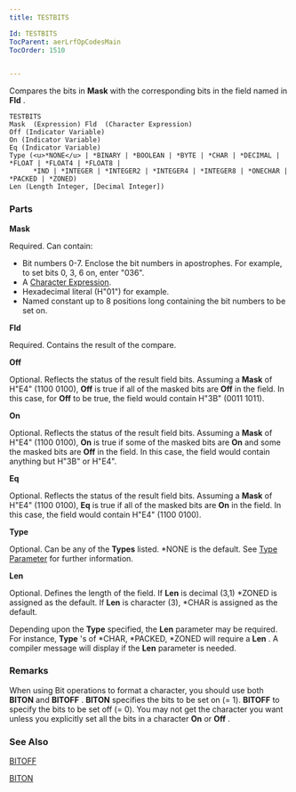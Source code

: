 ```yaml
---
title: TESTBITS

Id: TESTBITS
TocParent: aerLrfOpCodesMain
TocOrder: 1510


---
```


Compares the bits in **Mask** with the corresponding bits in the field named in **Fld** . 

```
TESTBITS
Mask  (Expression) Fld  (Character Expression)
Off (Indicator Variable)
On (Indicator Variable)
Eq (Indicator Variable)
Type (<u>*NONE</u> | *BINARY | *BOOLEAN | *BYTE | *CHAR | *DECIMAL | *FLOAT | *FLOAT4 | *FLOAT8 |
      *IND | *INTEGER | *INTEGER2 | *INTEGER4 | *INTEGER8 | *ONECHAR | *PACKED | *ZONED)
Len (Length Integer, [Decimal Integer])
```

### Parts

**Mask** 

Required. Can contain:

- Bit numbers 0-7. Enclose the bit numbers in apostrophes. For example, to set bits 0, 3, 6 on, enter "036".
- A [Character Expression](Character_Expression.html).
- Hexadecimal literal (H"01") for example.
- Named constant up to 8 positions long containing the bit numbers to be set on.


**Fld** 

Required. Contains the result of the compare.


**Off** 

Optional. Reflects the status of the result field bits. Assuming a **Mask** of H"E4" (1100 0100), **Off** is true if all of the masked bits are **Off** in the field. In this case, for **Off** to be true, the field would contain H"3B" (0011 1011).


**On** 

Optional. Reflects the status of the result field bits. Assuming a **Mask** of H"E4" (1100 0100), **On** is true if some of the masked bits are **On** and some the masked bits are **Off** in the field. In this case, the field would contain anything but H"3B" or H"E4".


**Eq** 

Optional. Reflects the status of the result field bits. Assuming a **Mask** of H"E4" (1100 0100), **Eq** is true if all of the masked bits are **On** in the field. In this case, the field would contain H"E4" (1100 0100).


**Type** 

Optional. Can be any of the **Types** listed. *NONE is the default. See [Type Parameter](Type_Parameter.html) for further information.


**Len** 

Optional. Defines the length of the field. If **Len** is decimal (3,1) *ZONED is assigned as the default. If **Len** is character (3), *CHAR is assigned as the default. 

Depending upon the **Type** specified, the **Len** parameter may be required. For instance, **Type** 's of *CHAR, *PACKED, *ZONED will require a **Len** . A compiler message will display if the **Len** parameter is needed.


### Remarks
When using Bit operations to format a character, you should use both **BITON** and **BITOFF** . **BITON** specifies the bits to be set on (= 1). **BITOFF** to specify the bits to be set off (= 0). You may not get the character you want unless you explicitly set all the bits in a character **On** or **Off** . 

### See Also
[BITOFF](BITOFF.html)

[BITON](BITON.html) 
